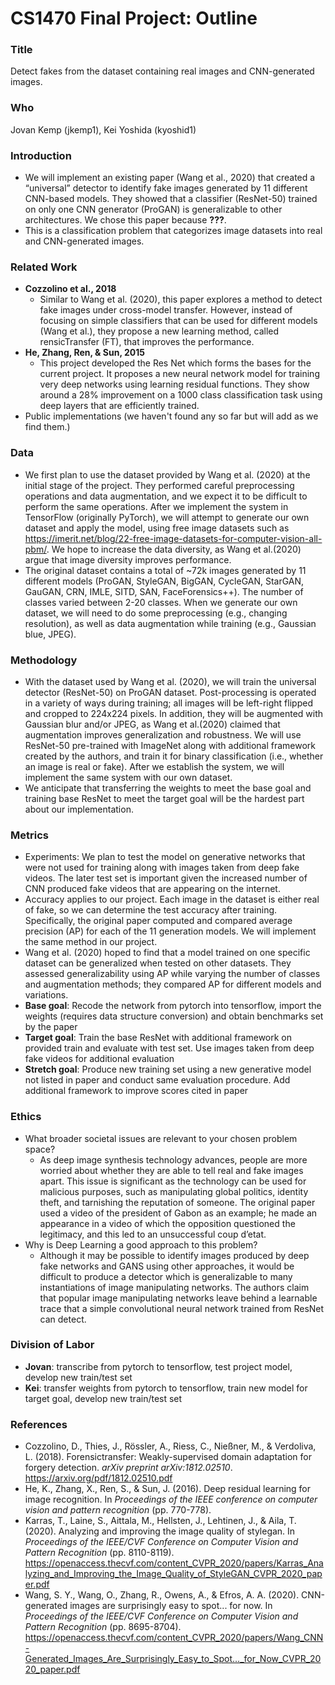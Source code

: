# CS1470 Final Project: Outline

### Title
Detect fakes from the dataset containing real images and CNN-generated images.

### Who
Jovan Kemp (jkemp1), Kei Yoshida (kyoshid1)

### Introduction
- We will implement an existing paper (Wang et al., 2020) that created a “universal” detector to identify fake images generated by 11 different CNN-based models. They showed that a classifier (ResNet-50) trained on only one CNN generator (ProGAN) is generalizable to other architectures. We chose this paper because **???**.
- This is a classification problem that categorizes image datasets into real and CNN-generated images.

### Related Work
- **Cozzolino et al., 2018**
    - Similar to Wang et al. (2020), this paper explores a method to detect fake images under cross-model transfer. However, instead of focusing on simple classifiers that can be used for different models (Wang et al.), they propose a new learning method, called rensicTransfer (FT), that improves the performance.
- **He, Zhang, Ren, & Sun, 2015**
    - This project developed the Res Net which forms the bases for the current project. It proposes a new neural network model for training very deep networks using learning residual functions. They show around a 28% improvement on a 1000 class classification task using deep layers that are efficiently trained.
- Public implementations (we haven't found any so far but will add as we find them.)

### Data
- We first plan to use the dataset provided by Wang et al. (2020) at the initial stage of the project. They performed careful preprocessing operations and data augmentation, and we expect it to be difficult to perform the same operations. After we implement the system in TensorFlow (originally PyTorch), we will attempt to generate our own dataset and apply the model, using free image datasets such as https://imerit.net/blog/22-free-image-datasets-for-computer-vision-all-pbm/. We hope to increase the data diversity, as Wang et al.(2020) argue that image diversity improves performance.
- The original dataset contains a total of ~72k images generated by 11 different models (ProGAN, StyleGAN, BigGAN, CycleGAN, StarGAN, GauGAN, CRN, IMLE, SITD, SAN, FaceForensics++). The number of classes varied between 2-20 classes.  When we generate our own dataset, we will need to do some preprocessing (e.g., changing resolution), as well as data augmentation while training (e.g., Gaussian blue, JPEG).

### Methodology
- With the dataset used by Wang et al. (2020), we will train the universal detector (ResNet-50) on ProGAN dataset. Post-processing is operated in a variety of ways during training; all images will be left-right flipped and cropped to 224x224 pixels. In addition, they will be augmented with Gaussian blur and/or JPEG, as Wang et al.(2020) claimed that augmentation improves generalization and robustness. We will use ResNet-50 pre-trained with ImageNet along with additional framework created by the authors, and train it for binary classification (i.e., whether an image is real or fake). After we establish the system, we will implement the same system with our own dataset.
- We anticipate that transferring the weights to meet the base goal and training base ResNet to meet the target goal will be the hardest part about our implementation.

### Metrics
- Experiments: We plan to test the model on generative networks that were not used for training along with images taken from deep fake videos. The later test set is important given the increased number of CNN produced fake videos that are appearing on the internet.
- Accuracy applies to our project. Each image in the dataset is either real of fake, so we can determine the test accuracy after training. Specifically, the original paper computed and compared average precision (AP) for each of the 11 generation models. We will implement the same method in our project.
- Wang et al. (2020) hoped to find that a model trained on one specific dataset can be generalized when tested on other datasets. They assessed generalizability using AP while varying the number of classes and augmentation methods; they compared AP for different models and variations.
- **Base goal**: Recode the network from pytorch into tensorflow, import the weights (requires data structure conversion) and obtain benchmarks set by the paper
- **Target goal**: Train the base ResNet with additional framework on provided train and evaluate with test set. Use images taken from deep fake videos for additional evaluation
- **Stretch goal**: Produce new training set using a new generative model not listed in paper and conduct same evaluation procedure. Add additional framework to improve scores cited in paper

### Ethics
- What broader societal issues are relevant to your chosen problem space?
    - As deep image synthesis technology advances, people are more worried about whether they are able to tell real and fake images apart. This issue is significant as the technology can be used for malicious purposes, such as manipulating global politics, identity theft, and tarnishing the reputation of someone. The original paper used a video of the president of Gabon as an example; he made an appearance in a video of which the opposition questioned the legitimacy, and this led to an unsuccessful coup d’etat.
- Why is Deep Learning a good approach to this problem?
    - Although it may be possible to identify images produced by deep fake networks and GANS using other approaches, it would be difficult to produce a detector which is generalizable to many instantiations of image manipulating networks. The authors claim that popular image manipulating networks leave behind a learnable trace that a simple convolutional neural network trained from ResNet can detect.

### Division of Labor
- **Jovan**: transcribe from pytorch to tensorflow, test project model, develop new train/test set
- **Kei**: transfer weights from pytorch to tensorflow, train new model for target goal, develop new train/test set

### References
- Cozzolino, D., Thies, J., Rössler, A., Riess, C., Nießner, M., & Verdoliva, L. (2018). Forensictransfer: Weakly-supervised domain adaptation for forgery detection. *arXiv preprint arXiv:1812.02510*. https://arxiv.org/pdf/1812.02510.pdf
- He, K., Zhang, X., Ren, S., & Sun, J. (2016). Deep residual learning for image recognition. In *Proceedings of the IEEE conference on computer vision and pattern recognition* (pp. 770-778).
- Karras, T., Laine, S., Aittala, M., Hellsten, J., Lehtinen, J., & Aila, T. (2020). Analyzing and improving the image quality of stylegan. In *Proceedings of the IEEE/CVF Conference on Computer Vision and Pattern Recognition* (pp. 8110-8119). https://openaccess.thecvf.com/content_CVPR_2020/papers/Karras_Analyzing_and_Improving_the_Image_Quality_of_StyleGAN_CVPR_2020_paper.pdf
- Wang, S. Y., Wang, O., Zhang, R., Owens, A., & Efros, A. A. (2020). CNN-generated images are surprisingly easy to spot... for now. In *Proceedings of the IEEE/CVF Conference on Computer Vision and Pattern Recognition* (pp. 8695-8704). https://openaccess.thecvf.com/content_CVPR_2020/papers/Wang_CNN-Generated_Images_Are_Surprisingly_Easy_to_Spot..._for_Now_CVPR_2020_paper.pdf
